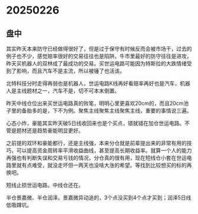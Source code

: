 # 20250226

## 盘中

其实昨天本来防守已经做得很好了，但是过于保守有时候反而会被市场干，过去的例子也不少，感觉赔率很好的交易往往也是陷阱。牛市里最好的防守往往是进攻，昨天买机器人的双林成了最成功的交易。买世运电路可能因为特斯拉的大跌情绪受到了影响，而且汽车不是主流，所以被锤了也活该。

北特科技分时走得再弱也是机器人，世运电路K线再好看赔率再好也是汽车，机器人是主线题材之一，汽车不是，切不可本末倒置。

昨天中线仓位出来买世运电路真的败笔，明明心里更喜欢20cm的，而且20cm池子里的备胎多的是，下不为例。聚焦主线聚焦主线聚焦主线，重要的事情说三遍。

心态小炸，豪能其实昨天破5日线收回来也是个买点，错就错在加仓世运电路。不管是题材还是趋势豪能明显更好。

之前提的双环和豪能都行，还是主线强，本来分仓就是前辈提出来的非常有用的技巧，可以提高资金周转率平滑收益曲线，甚至提高长期收益率。就算一个人的能力再强也有判断失误和交易亏钱的情况，分仓真的很有用，现在短线仓小套在世运电路里就有点难受，就没走坏但一两天也没啥大涨的希望。等找到比较想买的标的再换吧。

短线止损世运电路。中线仓还在。

半仓景嘉微、半仓润泽。景嘉微异动追的，3个点没买到4个点才买到；润泽5日线低吸蹲坑。

